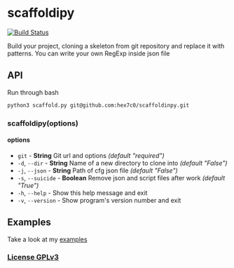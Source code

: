 # scaffoldipy

[![Build Status](https://travis-ci.org/hex7c0/scaffoldinpy.svg?branch=master)](https://travis-ci.org/hex7c0/scaffoldinpy)

Build your project, cloning a skeleton from git repository and replace it with patterns.
You can write your own RegExp inside json file

## API

Run through bash

```bash
python3 scaffold.py git@github.com:hex7c0/scaffoldinpy.git
```

### scaffoldipy(options)

#### options

 - `git` - **String** Git url and options *(default "required")*
 - `-d`, `--dir` - **String** Name of a new directory to clone into *(default "False")*
 - `-j`, `--json` - **String** Path of cfg json file *(default "False")*
 - `-s`, `--suicide` - **Boolean** Remove json and script files after work *(default "True")*
 - `-h`, `--help` - Show this help message and exit
 - `-v`, `--version` - Show program's version number and exit

## Examples

Take a look at my [examples](examples)

### [License GPLv3](LICENSE)
